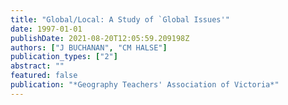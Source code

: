 ```yaml
---
title: "Global/Local: A Study of `Global Issues'"
date: 1997-01-01
publishDate: 2021-08-20T12:05:59.209198Z
authors: ["J BUCHANAN", "CM HALSE"]
publication_types: ["2"]
abstract: ""
featured: false
publication: "*Geography Teachers' Association of Victoria*"
---
```


